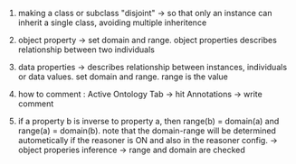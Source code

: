 1. making a class or subclass "disjoint" -> so that only an instance can inherit a single class, avoiding multiple inheritence

2. object property -> set domain and range. object properties describes relationship between two individuals

3. data properties -> describes relationship between instances, individuals or data values. set domain and range. range is the value

4. how to comment : Active Ontology Tab -> hit Annotations -> write comment

5. if a property b is inverse to property a, then range(b) = domain(a) and range(a) = domain(b). note that the domain-range will be determined autometically if the reasoner is ON and also in the reasoner config. -> object properies inference -> range and domain are checked